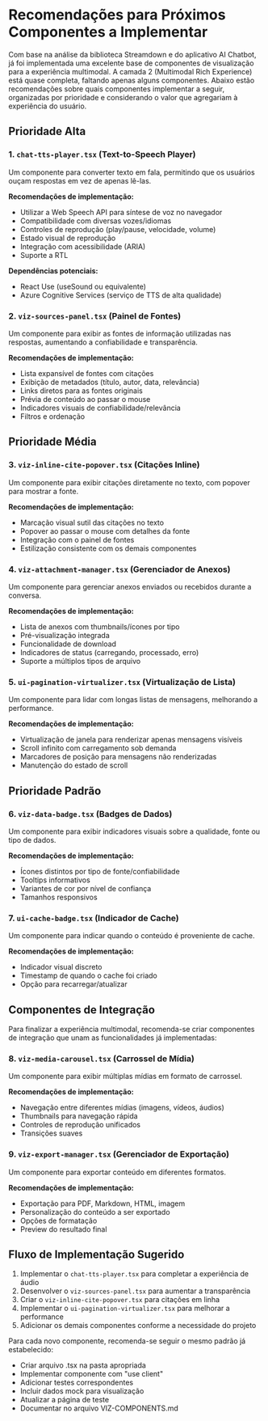 # Recomendações para Próximos Componentes a Implementar

Com base na análise da biblioteca Streamdown e do aplicativo AI Chatbot, já foi implementada uma excelente base de componentes de visualização para a experiência multimodal. A camada 2 (Multimodal Rich Experience) está quase completa, faltando apenas alguns componentes. Abaixo estão recomendações sobre quais componentes implementar a seguir, organizadas por prioridade e considerando o valor que agregariam à experiência do usuário.

## Prioridade Alta

### 1. `chat-tts-player.tsx` (Text-to-Speech Player)

Um componente para converter texto em fala, permitindo que os usuários ouçam respostas em vez de apenas lê-las.

**Recomendações de implementação:**

- Utilizar a Web Speech API para síntese de voz no navegador
- Compatibilidade com diversas vozes/idiomas
- Controles de reprodução (play/pause, velocidade, volume)
- Estado visual de reprodução
- Integração com acessibilidade (ARIA)
- Suporte a RTL

**Dependências potenciais:**

- React Use (useSound ou equivalente)
- Azure Cognitive Services (serviço de TTS de alta qualidade)

### 2. `viz-sources-panel.tsx` (Painel de Fontes)

Um componente para exibir as fontes de informação utilizadas nas respostas, aumentando a confiabilidade e transparência.

**Recomendações de implementação:**

- Lista expansível de fontes com citações
- Exibição de metadados (título, autor, data, relevância)
- Links diretos para as fontes originais
- Prévia de conteúdo ao passar o mouse
- Indicadores visuais de confiabilidade/relevância
- Filtros e ordenação

## Prioridade Média

### 3. `viz-inline-cite-popover.tsx` (Citações Inline)

Um componente para exibir citações diretamente no texto, com popover para mostrar a fonte.

**Recomendações de implementação:**

- Marcação visual sutil das citações no texto
- Popover ao passar o mouse com detalhes da fonte
- Integração com o painel de fontes
- Estilização consistente com os demais componentes

### 4. `viz-attachment-manager.tsx` (Gerenciador de Anexos)

Um componente para gerenciar anexos enviados ou recebidos durante a conversa.

**Recomendações de implementação:**

- Lista de anexos com thumbnails/ícones por tipo
- Pré-visualização integrada
- Funcionalidade de download
- Indicadores de status (carregando, processado, erro)
- Suporte a múltiplos tipos de arquivo

### 5. `ui-pagination-virtualizer.tsx` (Virtualização de Lista)

Um componente para lidar com longas listas de mensagens, melhorando a performance.

**Recomendações de implementação:**

- Virtualização de janela para renderizar apenas mensagens visíveis
- Scroll infinito com carregamento sob demanda
- Marcadores de posição para mensagens não renderizadas
- Manutenção do estado de scroll

## Prioridade Padrão

### 6. `viz-data-badge.tsx` (Badges de Dados)

Um componente para exibir indicadores visuais sobre a qualidade, fonte ou tipo de dados.

**Recomendações de implementação:**

- Ícones distintos por tipo de fonte/confiabilidade
- Tooltips informativos
- Variantes de cor por nível de confiança
- Tamanhos responsivos

### 7. `ui-cache-badge.tsx` (Indicador de Cache)

Um componente para indicar quando o conteúdo é proveniente de cache.

**Recomendações de implementação:**

- Indicador visual discreto
- Timestamp de quando o cache foi criado
- Opção para recarregar/atualizar

## Componentes de Integração

Para finalizar a experiência multimodal, recomenda-se criar componentes de integração que unam as funcionalidades já implementadas:

### 8. `viz-media-carousel.tsx` (Carrossel de Mídia)

Um componente para exibir múltiplas mídias em formato de carrossel.

**Recomendações de implementação:**

- Navegação entre diferentes mídias (imagens, vídeos, áudios)
- Thumbnails para navegação rápida
- Controles de reprodução unificados
- Transições suaves

### 9. `viz-export-manager.tsx` (Gerenciador de Exportação)

Um componente para exportar conteúdo em diferentes formatos.

**Recomendações de implementação:**

- Exportação para PDF, Markdown, HTML, imagem
- Personalização do conteúdo a ser exportado
- Opções de formatação
- Preview do resultado final

## Fluxo de Implementação Sugerido

1. Implementar o `chat-tts-player.tsx` para completar a experiência de áudio
2. Desenvolver o `viz-sources-panel.tsx` para aumentar a transparência
3. Criar o `viz-inline-cite-popover.tsx` para citações em linha
4. Implementar o `ui-pagination-virtualizer.tsx` para melhorar a performance
5. Adicionar os demais componentes conforme a necessidade do projeto

Para cada novo componente, recomenda-se seguir o mesmo padrão já estabelecido:

- Criar arquivo .tsx na pasta apropriada
- Implementar componente com "use client"
- Adicionar testes correspondentes
- Incluir dados mock para visualização
- Atualizar a página de teste
- Documentar no arquivo VIZ-COMPONENTS.md
